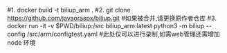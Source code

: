 #1. docker build -t biliup_arm .
#2. git clone https://github.com/javaoraspx/biliup.git #如果被合并,请更换原作者仓库
#3. docker run -it -v $PWD/biliup:/src  biliup_arm:latest python3 -m biliup --config /src/arm/configtest.yaml #此处仅可以进行录制,如需web管理还需增加node 环境